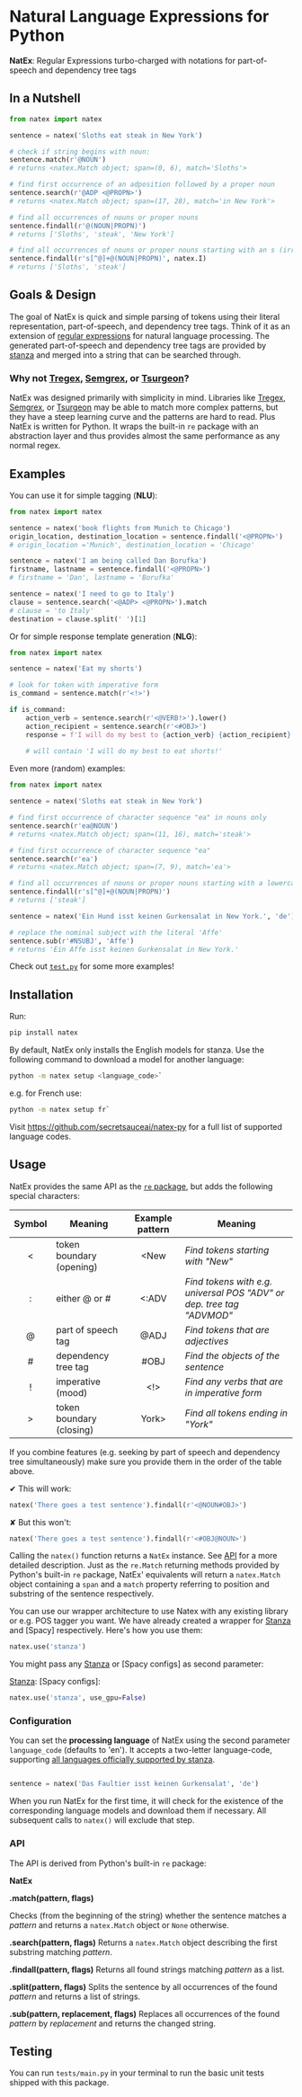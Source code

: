# Natural Language Expressions for Python
**NatEx**: Regular Expressions turbo-charged with notations for part-of-speech and dependency tree tags

## In a Nutshell
```python
from natex import natex

sentence = natex('Sloths eat steak in New York')

# check if string begins with noun:
sentence.match(r'@NOUN')
# returns <natex.Match object; span=(0, 6), match='Sloths'>

# find first occurrence of an adposition followed by a proper noun
sentence.search(r'@ADP <@PROPN>')  	
# returns <natex.Match object; span=(17, 28), match='in New York'>

# find all occurrences of nouns or proper nouns
sentence.findall(r'@(NOUN|PROPN)') 	
# returns ['Sloths', 'steak', 'New York']

# find all occurrences of nouns or proper nouns starting with an s (irregardless of casing)
sentence.findall(r's[^@]+@(NOUN|PROPN)', natex.I)
# returns ['Sloths', 'steak']

```

## Goals & Design
The goal of NatEx is quick and simple parsing of tokens using their literal representation, part-of-speech, and dependency tree tags.
Think of it as an extension of [regular expressions] for natural language processing. The generated part-of-speech and dependency tree tags are provided by [stanza] and merged into a string that can be searched through.

[regular expressions]: https://docs.python.org/3/library/re.html
[stanza]: https://stanfordnlp.github.io/stanza

### Why not [Tregex], [Semgrex], or [Tsurgeon]?
NatEx was designed primarily with simplicity in mind.
Libraries like [Tregex], [Semgrex], or [Tsurgeon] may be able to match more complex patterns, but they have a steep learning curve and the patterns are hard to read. Plus NatEx is written for Python. It wraps the built-in `re` package with an abstraction layer and thus provides almost the same performance as any normal regex.

[Tregex]: https://nlp.stanford.edu/software/tregex/The_Wonderful_World_of_Tregex.ppt/
[Semgrex]: https://nlp.stanford.edu/nlp/javadoc/javanlp/edu/stanford/nlp/semgraph/semgrex/SemgrexPattern.html
[Tsurgeon]: https://nlp.stanford.edu/software/tregex/Tsurgeon2.ppt/

## Examples
You can use it for simple tagging (**NLU**):

```python
from natex import natex

sentence = natex('book flights from Munich to Chicago')
origin_location, destination_location = sentence.findall('<@PROPN>')
# origin_location ='Munich', destination_location = 'Chicago'

sentence = natex('I am being called Dan Borufka')
firstname, lastname = sentence.findall('<@PROPN>')
# firstname = 'Dan', lastname = 'Borufka'

sentence = natex('I need to go to Italy')
clause = sentence.search('<@ADP> <@PROPN>').match
# clause = 'to Italy'
destination = clause.split(' ')[1]

```

Or for simple response template generation (**NLG**):

```python
from natex import natex

sentence = natex('Eat my shorts')

# look for token with imperative form
is_command = sentence.match(r'<!>')

if is_command:
	action_verb = sentence.search(r'<@VERB!>').lower()
	action_recipient = sentence.search(r'<#OBJ>')
	response = f'I will do my best to {action_verb} {action_recipient}!'
	
	# will contain 'I will do my best to eat shorts!'

```

Even more (random) examples:

```python
from natex import natex

sentence = natex('Sloths eat steak in New York')

# find first occurrence of character sequence "ea" in nouns only
sentence.search(r'ea@NOUN')			
# returns <natex.Match object; span=(11, 16), match='steak'>

# find first occurrence of character sequence "ea"
sentence.search(r'ea')
# returns <natex.Match object; span=(7, 9), match='ea'>

# find all occurrences of nouns or proper nouns starting with a lowercase s
sentence.findall(r's[^@]+@(NOUN|PROPN)') 
# returns ['steak']

sentence = natex('Ein Hund isst keinen Gurkensalat in New York.', 'de')

# replace the nominal subject with the literal 'Affe'
sentence.sub(r'#NSUBJ', 'Affe')
# returns 'Ein Affe isst keinen Gurkensalat in New York.'
```

Check out [`test.py`] for some more examples!

[`test.py`]: https://github.com/polygoat/natex-py/blob/main/test.py

## Installation
Run:

```bash
pip install natex
```

By default, NatEx only installs the English models for stanza.
Use the following command to download a model for another language: 

```bash
python -m natex setup <language_code>`
```

e.g. for French use:

```bash
python -m natex setup fr`
```

Visit https://github.com/secretsauceai/natex-py for a full list of supported language codes.

## Usage
NatEx provides the same API as the [`re` package], but adds the following special characters:

[`re` package]: https://docs.python.org/3/library/re.html

| Symbol | Meaning                  | Example pattern | Meaning 					    |
|:------:| ------------------------ |:---------------:| ------------------------------- |
| <      | token boundary (opening) | <New            | _Find tokens starting with "New"_ |
| :      | either @ or #  			| <:ADV 		  | _Find tokens with e.g. universal POS "ADV" or dep. tree tag "ADVMOD"_ |
| @      | part of speech tag       | @ADJ 		  	  | _Find tokens that are adjectives_ |
| #      | dependency tree tag      | #OBJ 			  | _Find the objects of the sentence_ |
| !      | imperative (mood)        | <!>			  | _Find any verbs that are in imperative form_ |
| >      | token boundary (closing) | York>			  | _Find all tokens ending in "York"_ |

If you combine features (e.g. seeking by part of speech and dependency tree simultaneously) make sure you provide them in the order of the table above.

✔ This will work:
```python
natex('There goes a test sentence').findall(r'<@NOUN#OBJ>')
```

✘ But this won't:
```python
natex('There goes a test sentence').findall(r'<#OBJ@NOUN>')
```

Calling the `natex()` function returns a `NatEx` instance. See [API] for a more detailed description.
Just as the `re.Match` returning methods provided by Python's built-in `re` package, NatEx' equivalents will return a `natex.Match` object containing a `span` and a `match` property referring to position and substring of the sentence respectively.

You can use our wrapper architecture to use Natex with any existing library or e.g. POS tagger you want. We have already created a wrapper for [Stanza] and [Spacy] respectively. Here's how you use them:

```python
natex.use('stanza')
```

You might pass any [Stanza] or [Spacy configs] as second parameter:

[Stanza]: 
[Spacy configs]:

```python 
natex.use('stanza', use_gpu=False)
```

[API]: #api

### Configuration
You can set the **processing language** of NatEx using the second parameter `language_code` (defaults to 'en'). 
It accepts a two-letter language-code, supporting [all languages officially supported by stanza].

[all languages officially supported by stanza]: https://stanfordnlp.github.io/stanza/available_models.html

```python

sentence = natex('Das Faultier isst keinen Gurkensalat', 'de')

```

When you run NatEx for the first time, it will check for the existence of the corresponding language models and download them if necessary. All subsequent calls to `natex()` will exclude that step.

### API
The API is derived from Python's built-in `re` package:

**NatEx**

**.match(pattern, flags)**

Checks (from the beginning of the string) whether the sentence matches a _pattern_ and returns a `natex.Match` object or `None` otherwise.

**.search(pattern, flags)**
Returns a `natex.Match` object describing the first substring matching _pattern_.

**.findall(pattern, flags)**
Returns all found strings matching _pattern_ as a list.

**.split(pattern, flags)**
Splits the sentence by all occurrences of the found _pattern_ and returns a list of strings.

**.sub(pattern, replacement, flags)**
Replaces all occurrences of the found _pattern_ by _replacement_ and returns the changed string.

## Testing
You can run `tests/main.py` in your terminal to run the basic unit tests shipped with this package.